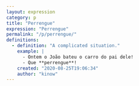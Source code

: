 ```yaml
---
layout: expression
category: p
title: "Perrengue"
expression: "Perrengue"
permalink: "/p/perrengue/"
definitions:
  - definition: "A complicated situation."
    example: |
      - Ontem o João bateu o carro do pai dele!
      - Que **perrengue**!
    created: "2020-08-25T19:06:34"
    author: "kinow"
---
```

